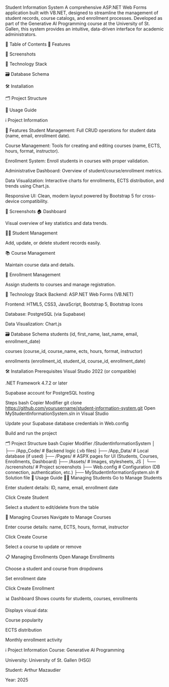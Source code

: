 Student Information System
A comprehensive ASP.NET Web Forms application built with VB.NET, designed to streamline the management of student records, course catalogs, and enrollment processes. Developed as part of the Generative AI Programming course at the University of St. Gallen, this system provides an intuitive, data-driven interface for academic administrators.

📑 Table of Contents
🎯 Features

📸 Screenshots

🧰 Technology Stack

🗃️ Database Schema

🛠️ Installation

🗂️ Project Structure

📘 Usage Guide

ℹ️ Project Information


🎯 Features
Student Management: Full CRUD operations for student data (name, email, enrollment date).

Course Management: Tools for creating and editing courses (name, ECTS, hours, format, instructor).

Enrollment System: Enroll students in courses with proper validation.

Administrative Dashboard: Overview of student/course/enrollment metrics.

Data Visualization: Interactive charts for enrollments, ECTS distribution, and trends using Chart.js.

Responsive UI: Clean, modern layout powered by Bootstrap 5 for cross-device compatibility.

📸 Screenshots
🏠 Dashboard

Visual overview of key statistics and data trends.

👨‍🎓 Student Management

Add, update, or delete student records easily.

📚 Course Management

Maintain course data and details.

📝 Enrollment Management

Assign students to courses and manage registration.

🧰 Technology Stack
Backend: ASP.NET Web Forms (VB.NET)

Frontend: HTML5, CSS3, JavaScript, Bootstrap 5, Bootstrap Icons

Database: PostgreSQL (via Supabase)

Data Visualization: Chart.js

🗃️ Database Schema
students
(id, first_name, last_name, email, enrollment_date)

courses
(course_id, course_name, ects, hours, format, instructor)

enrollments
(enrollment_id, student_id, course_id, enrollment_date)

🛠️ Installation
Prerequisites
Visual Studio 2022 (or compatible)

.NET Framework 4.7.2 or later

Supabase account for PostgreSQL hosting

Steps
bash
Copier
Modifier
git clone https://github.com/yourusername/student-information-system.git
Open MyStudentInformationSystem.sln in Visual Studio

Update your Supabase database credentials in Web.config

Build and run the project

🗂️ Project Structure
bash
Copier
Modifier
/StudentInformationSystem
│
├── /App_Code/             # Backend logic (.vb files)
├── /App_Data/             # Local database (if used)
├── /Pages/                # ASPX pages for UI (Students, Courses, Enrollments, Dashboard)
├── /Assets/               # Images, stylesheets, JS
│   └── /screenshots/      # Project screenshots
├── Web.config             # Configuration (DB connection, authentication, etc.)
├── MyStudentInformationSystem.sln  # Solution file
📘 Usage Guide
🧑‍🎓 Managing Students
Go to Manage Students

Enter student details: ID, name, email, enrollment date

Click Create Student

Select a student to edit/delete from the table

📘 Managing Courses
Navigate to Manage Courses

Enter course details: name, ECTS, hours, format, instructor

Click Create Course

Select a course to update or remove

📋 Managing Enrollments
Open Manage Enrollments

Choose a student and course from dropdowns

Set enrollment date

Click Create Enrollment

📊 Dashboard
Shows counts for students, courses, enrollments

Displays visual data:

Course popularity

ECTS distribution

Monthly enrollment activity

ℹ️ Project Information
Course: Generative AI Programming

University: University of St. Gallen (HSG)

Student: Arthur Mazaudier

Year: 2025
